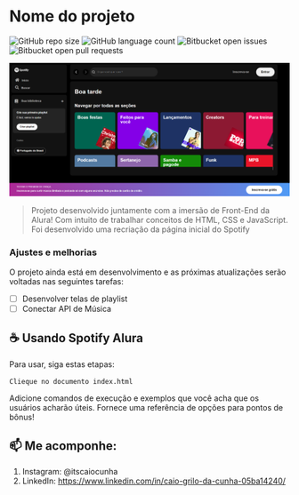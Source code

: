 # Nome do projeto

![GitHub repo size](https://img.shields.io/github/repo-size/itscaiocunha/spotify_Alura?style=for-the-badge)
![GitHub language count](https://img.shields.io/github/languages/count/itscaiocunha/spotify_Alura?style=for-the-badge)
![Bitbucket open issues](https://img.shields.io/bitbucket/issues/itscaiocunha/spotify_Alura?style=for-the-badge)
![Bitbucket open pull requests](https://img.shields.io/bitbucket/pr-raw/itscaiocunha/spotify_Alura?style=for-the-badge)

<img src="/src/assets/TelaSpotify.png" alt="Exemplo imagem">

> Projeto desenvolvido juntamente com a imersão de Front-End da Alura! Com intuito de trabalhar conceitos de HTML, CSS e JavaScript.
> Foi desenvolvido uma recriação da página inicial do Spotify

### Ajustes e melhorias

O projeto ainda está em desenvolvimento e as próximas atualizações serão voltadas nas seguintes tarefas:

- [ ] Desenvolver telas de playlist
- [ ] Conectar API de Música

## ☕ Usando Spotify Alura

Para usar, siga estas etapas:

```
Clieque no documento index.html
```

Adicione comandos de execução e exemplos que você acha que os usuários acharão úteis. Fornece uma referência de opções para pontos de bônus!

## 📫 Me acomponhe:

1. Instagram: @itscaiocunha
2. LinkedIn: https://www.linkedin.com/in/caio-grilo-da-cunha-05ba14240/
